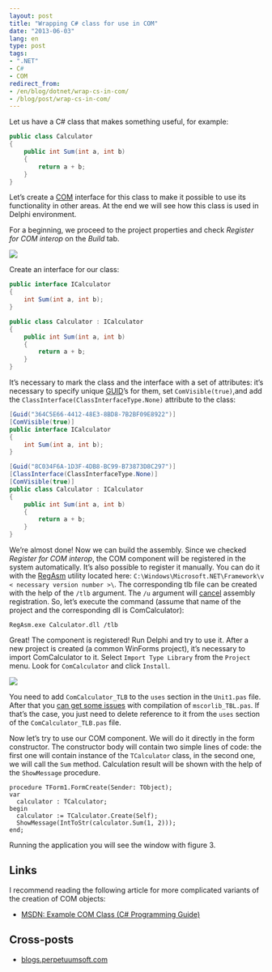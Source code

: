```yaml
---
layout: post
title: "Wrapping C# class for use in COM"
date: "2013-06-03"
lang: en
type: post
tags:
- ".NET"
- C#
- COM
redirect_from:
- /en/blog/dotnet/wrap-cs-in-com/
- /blog/post/wrap-cs-in-com/
---
```


Let us have a C# class that makes something useful, for example:

```cs
public class Calculator
{
    public int Sum(int a, int b)
    {
        return a + b;
    }
}
```

Let’s create a [COM](http://ru.wikipedia.org/wiki/Component_Object_Model) interface for this class to make it possible to use its functionality in other areas. At the end we will see how this class is used in Delphi environment.<!--more-->

For a beginning, we proceed to the project properties and check *Register for COM interop* on the *Build* tab.

<p class="center">
  <img src="/img/posts/dotnet/wrap-cs-in-com/screen1.png" />
</p>

Create an interface for our class:

```cs
public interface ICalculator
{
    int Sum(int a, int b);
}

public class Calculator : ICalculator
{
    public int Sum(int a, int b)
    {
        return a + b;
    }
}
```

It’s necessary to mark the class and the interface with a set of attributes: it’s necessary to specify unique [GUID](http://ru.wikipedia.org/wiki/GUID)’s for them, set `ComVisible(true)`,and add the `ClassInterface(ClassInterfaceType.None)` attribute to the class:

```cs
[Guid("364C5E66-4412-48E3-8BD8-7B2BF09E8922")]
[ComVisible(true)]
public interface ICalculator
{
    int Sum(int a, int b);
}

[Guid("8C034F6A-1D3F-4DB8-BC99-B73873D8C297")]
[ClassInterface(ClassInterfaceType.None)]
[ComVisible(true)]
public class Calculator : ICalculator
{
    public int Sum(int a, int b)
    {
        return a + b;
    }
}
```
We’re almost done! Now we can build the assembly. Since we checked *Register for COM interop*, the COM component will be registered in the system automatically. It’s also possible to register it manually. You can do it with the [RegAsm](http://msdn.microsoft.com/ru-ru/library/tzat5yw6.aspx) utility located here: `C:\Windows\Microsoft.NET\Framework\v < necessary version number >\`. The corresponding tlb file can be created with the help of the `/tlb` argument. The `/u` argument will [cancel](http://stackoverflow.com/questions/7841428/how-to-unregister-the-assembly-registered-using-regasm) assembly registration. So, let’s execute the command (assume that name of the project and the corresponding dll is ComCalculator):

```
RegAsm.exe Calculator.dll /tlb
```

Great! The component is registered! Run Delphi and try to use it. After a new project is created (a common WinForms project), it’s necessary to import ComCalculator to it. Select `Import Type Library` from the `Project` menu. Look for `ComCalculator` and click `Install`.

<p class="center">
  <img src="/img/posts/dotnet/wrap-cs-in-com/screen2.png" />
</p>

You need to add `ComCalculator_TLB` to the `uses` section in the `Unit1.pas` file. After that you [can get some issues](http://stackoverflow.com/questions/7196769/what-is-this-error-mscorlib-tlb-pas) with compilation of `mscorlib_TBL.pas`. If that’s the case, you just need to delete reference to it from the `uses` section of the `ComCalculator_TLB.pas` file.

Now let’s try to use our COM component. We will do it directly in the form constructor. The constructor body will contain two simple lines of code: the first one will contain instance of the `TCalculator` class, in the second one, we will call the `Sum` method. Calculation result will be shown with the help of the `ShowMessage` procedure.

```delphi
procedure TForm1.FormCreate(Sender: TObject);
var
  calculator : TCalculator;
begin
  calculator := TCalculator.Create(Self);
  ShowMessage(IntToStr(calculator.Sum(1, 2)));
end;
```

Running the application you will see the window with figure 3.

## Links

I recommend reading the following article for more complicated variants of the creation of COM objects:

* [MSDN: Example COM Class (C# Programming Guide)](https://msdn.microsoft.com/en-us/library/c3fd4a20.aspx)

## Cross-posts

* [blogs.perpetuumsoft.com](http://blogs.perpetuumsoft.com/dotnet/wrapping-c-class-for-use-in-com/)